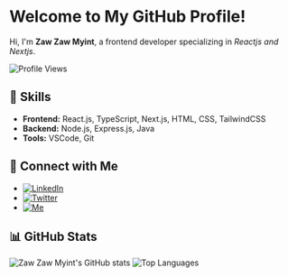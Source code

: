 # Welcome to My GitHub Profile!

Hi, I'm **Zaw Zaw Myint**, a frontend developer specializing in _Reactjs and Nextjs_.

![Profile Views](https://komarev.com/ghpvc/?username=zawzawmyint&color=blueviolet)

## 🚀 Skills
- **Frontend:** React.js, TypeScript, Next.js, HTML, CSS, TailwindCSS
- **Backend:** Node.js, Express.js, Java
- **Tools:** VSCode, Git

## 🔗 Connect with Me
- [![LinkedIn](https://img.shields.io/badge/-LinkedIn-blue?logo=linkedin&logoColor=white&style=flat-square)](https://www.linkedin.com/in/zaw-zaw-myint-29745a199/)
- [![Twitter](https://img.shields.io/badge/-Twitter-blue?logo=twitter&logoColor=white&style=flat-square)](https://x.com/ZmMusk)
- [![Me](https://img.shields.io/badge/-Portfolio-blueviolet?logo=vercel&logoColor=white&style=flat-square)](https://zawzawmyint.vercel.app/)

## 📊 GitHub Stats
![Zaw Zaw Myint's GitHub stats](https://github-readme-stats.vercel.app/api?username=zawzawmyint&show_icons=true&theme=radical)
![Top Languages](https://github-readme-stats.vercel.app/api/top-langs/?username=zawzawmyint&layout=compact&theme=radical)
